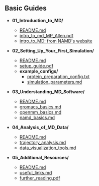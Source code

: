 ## Basic Guides

- **01_Introduction_to_MD/**
  - [README.md](01_Introduction_to_MD/README.md)
  - [intro_to_md_MP_Allen.pdf](01_Introduction_to_MD/intro_to_md_MP_Allen.pdf)
  - [intro_to_MD: from NAMD's website](01_Introduction_to_MD/01_intro_to_md.pdf)
  
- **02_Setting_Up_Your_First_Simulation/**
  - [README.md](02_Setting_Up_Your_First_Simulation/README.md)
  - [setup_guide.pdf](02_Setting_Up_Your_First_Simulation/setup_guide.pdf)
  - **example_configs/**
    - [protein_preparation_config.txt](02_Setting_Up_Your_First_Simulation/example_configs/protein_preparation_config.txt)
    - [simulation_parameters.md](02_Setting_Up_Your_First_Simulation/example_configs/simulation_parameters.md)

- **03_Understanding_MD_Software/**
  - [README.md](03_Understanding_MD_Software/README.md)
  - [gromacs_basics.md](03_Understanding_MD_Software/gromacs_basics.md)
  - [openmm_basics.md](03_Understanding_MD_Software/openmm_basics.md)
  - [namd_basics.md](03_Understanding_MD_Software/namd_basics.md)

- **04_Analysis_of_MD_Data/**
  - [README.md](04_Analysis_of_MD_Data/README.md)
  - [trajectory_analysis.md](04_Analysis_of_MD_Data/trajectory_analysis.md)
  - [data_visualization_tools.md](04_Analysis_of_MD_Data/data_visualization_tools.md)

- **05_Additional_Resources/**
  - [README.md](05_Additional_Resources/README.md)
  - [useful_links.md](05_Additional_Resources/useful_links.md)
  - [further_reading.pdf](05_Additional_Resources/further_reading.pdf)
